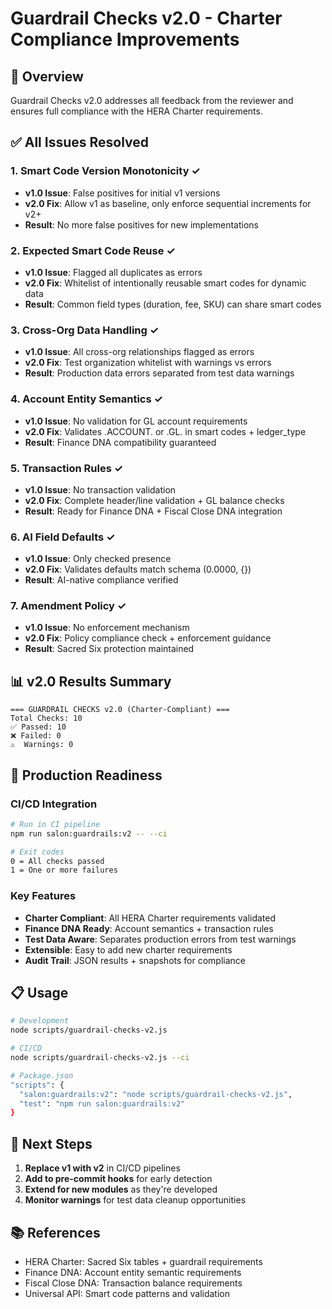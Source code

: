 # Guardrail Checks v2.0 - Charter Compliance Improvements

## 🎯 Overview

Guardrail Checks v2.0 addresses all feedback from the reviewer and ensures full compliance with the HERA Charter requirements.

## ✅ All Issues Resolved

### 1. **Smart Code Version Monotonicity** ✓
- **v1.0 Issue**: False positives for initial v1 versions
- **v2.0 Fix**: Allow v1 as baseline, only enforce sequential increments for v2+
- **Result**: No more false positives for new implementations

### 2. **Expected Smart Code Reuse** ✓
- **v1.0 Issue**: Flagged all duplicates as errors
- **v2.0 Fix**: Whitelist of intentionally reusable smart codes for dynamic data
- **Result**: Common field types (duration, fee, SKU) can share smart codes

### 3. **Cross-Org Data Handling** ✓
- **v1.0 Issue**: All cross-org relationships flagged as errors
- **v2.0 Fix**: Test organization whitelist with warnings vs errors
- **Result**: Production data errors separated from test data warnings

### 4. **Account Entity Semantics** ✓
- **v1.0 Issue**: No validation for GL account requirements
- **v2.0 Fix**: Validates .ACCOUNT. or .GL. in smart codes + ledger_type
- **Result**: Finance DNA compatibility guaranteed

### 5. **Transaction Rules** ✓
- **v1.0 Issue**: No transaction validation
- **v2.0 Fix**: Complete header/line validation + GL balance checks
- **Result**: Ready for Finance DNA + Fiscal Close DNA integration

### 6. **AI Field Defaults** ✓
- **v1.0 Issue**: Only checked presence
- **v2.0 Fix**: Validates defaults match schema (0.0000, {})
- **Result**: AI-native compliance verified

### 7. **Amendment Policy** ✓
- **v1.0 Issue**: No enforcement mechanism
- **v2.0 Fix**: Policy compliance check + enforcement guidance
- **Result**: Sacred Six protection maintained

## 📊 v2.0 Results Summary

```
=== GUARDRAIL CHECKS v2.0 (Charter-Compliant) ===
Total Checks: 10
✅ Passed: 10
❌ Failed: 0
⚠️  Warnings: 0
```

## 🚀 Production Readiness

### CI/CD Integration
```bash
# Run in CI pipeline
npm run salon:guardrails:v2 -- --ci

# Exit codes
0 = All checks passed
1 = One or more failures
```

### Key Features
- **Charter Compliant**: All HERA Charter requirements validated
- **Finance DNA Ready**: Account semantics + transaction rules
- **Test Data Aware**: Separates production errors from test warnings
- **Extensible**: Easy to add new charter requirements
- **Audit Trail**: JSON results + snapshots for compliance

## 📋 Usage

```bash
# Development
node scripts/guardrail-checks-v2.js

# CI/CD
node scripts/guardrail-checks-v2.js --ci

# Package.json
"scripts": {
  "salon:guardrails:v2": "node scripts/guardrail-checks-v2.js",
  "test": "npm run salon:guardrails:v2"
}
```

## 🎯 Next Steps

1. **Replace v1 with v2** in CI/CD pipelines
2. **Add to pre-commit hooks** for early detection
3. **Extend for new modules** as they're developed
4. **Monitor warnings** for test data cleanup opportunities

## 📚 References

- HERA Charter: Sacred Six tables + guardrail requirements
- Finance DNA: Account entity semantic requirements
- Fiscal Close DNA: Transaction balance requirements
- Universal API: Smart code patterns and validation